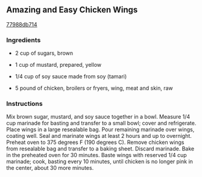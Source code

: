 ## Amazing and Easy Chicken Wings

[77988db714](http://allrecipes.com/recipe/amazing-and-easy-chicken-wings/)

### Ingredients

 - 2 cup of sugars, brown

 - 1 cup of mustard, prepared, yellow

 - 1/4 cup of soy sauce made from soy (tamari)

 - 5 pound of chicken, broilers or fryers, wing, meat and skin, raw

### Instructions

Mix brown sugar, mustard, and soy sauce together in a bowl. Measure 1/4 cup marinade for basting and transfer to a small bowl; cover and refrigerate. Place wings in a large resealable bag. Pour remaining marinade over wings, coating well. Seal and marinate wings at least 2 hours and up to overnight. Preheat oven to 375 degrees F (190 degrees C). Remove chicken wings from resealable bag and transfer to a baking sheet. Discard marinade. Bake in the preheated oven for 30 minutes. Baste wings with reserved 1/4 cup marinade; cook, basting every 10 minutes, until chicken is no longer pink in the center, about 30 more minutes.
